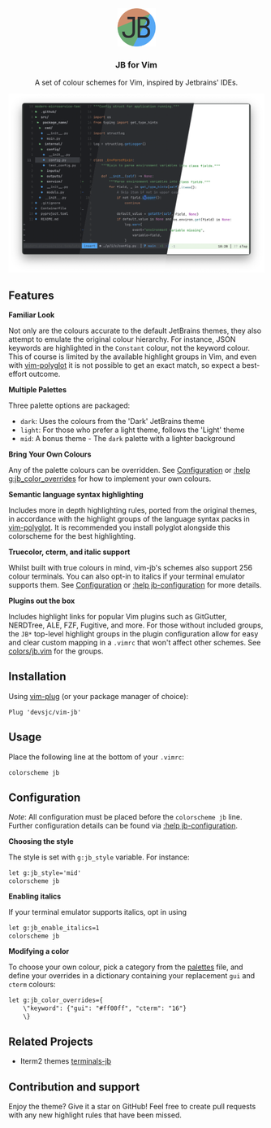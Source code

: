 <div align="center">
    <img src="assets/logo.png" width="75" alt="Logo"/>
    <h3>JB for Vim</h3>
    <p> A set of colour schemes for Vim, inspired by Jetbrains' IDEs.</p>
</div>

![Theme Screenshot](assets/screenshot.png)


Features
---------------------------------------------------------------------------

**Familiar Look**

Not only are the colours accurate to the default JetBrains themes, they 
also attempt to emulate the original colour hierarchy. For instance, JSON
keywords are highlighted in the `Constant` colour, not the keyword colour.
This of course is limited by the available highlight groups in Vim, and
even with [vim-polyglot](https://github.com/sheerun/vim-polyglot) it is
not possible to get an exact match, so expect a best-effort outcome.

**Multiple Palettes**

Three palette options are packaged: 
- `dark`: Uses the colours from the 'Dark' JetBrains theme
- `light`: For those who prefer a light theme, follows the 'Light' theme
- `mid`: A bonus theme - The `dark` palette with a lighter background

**Bring Your Own Colours**

Any of the palette colours can be overridden. See 
[Configuration](#configuration) or
[:help g:jb_color_overrides](doc/jb.txt) for how to
implement your own colours.

**Semantic language syntax highlighting**

Includes more in depth highlighting rules, ported from the original
themes, in accordance with the highlight groups of the language syntax
packs in [vim-polyglot](https://github.com/sheerun/vim-polyglot). It is
recommended you install polyglot alongside this colorscheme for the best
highlighting.

**Truecolor, cterm, and italic support**

Whilst built with true colours in mind, vim-jb's schemes also support 256
colour terminals. You can also opt-in to italics if your terminal emulator
supports them. See [Configuration](#configuration) or 
[:help jb-configuration](doc/jb.txt) for more details.

**Plugins out the box**

Includes highlight links for popular Vim plugins such as GitGutter,
NERDTree, ALE, FZF, Fugitive, and more. For those without included groups,
the `JB*` top-level highlight groups in the plugin configuration allow for 
easy and clear custom mapping in a `.vimrc` that won't affect other
schemes. See [colors/jb.vim](colors/jb.vim) for the groups.


Installation
---------------------------------------------------------------------------

Using [vim-plug](https://github.com/junegunn/vim-plug) (or your package
manager of choice):

```vim
Plug 'devsjc/vim-jb'
```


Usage
---------------------------------------------------------------------------

Place the following line at the bottom of your `.vimrc`:

```vim
colorscheme jb
```


Configuration
--------------------------------------------------------------------------

*Note*: All configuration must be placed before the `colorscheme jb` line.
Further configuration details can be found via
[:help jb-configuration](doc/jb.txt).

**Choosing the style**

The style is set with `g:jb_style` variable. For instance:

```vim
let g:jb_style='mid'
colorscheme jb
```

**Enabling italics**

If your terminal emulator supports italics, opt in using

```vim
let g:jb_enable_italics=1
colorscheme jb
```

**Modifying a color**

To choose your own colour, pick a category from the
[palettes](autoload/palettes.json) file, and define your overrides in a
dictionary containing your replacement `gui` and `cterm` colours:

```vim
let g:jb_color_overrides={
    \"keyword": {"gui": "#ff00ff", "cterm": "16"}
    \}
```

Related Projects
---------------------------------------------------------------------------

- Iterm2 themes [terminals-jb](https://github.com/devsjc/terminals-jb)


Contribution and support
---------------------------------------------------------------------------

Enjoy the theme? Give it a star on GitHub! Feel free to create pull
requests with any new highlight rules that have been missed.
